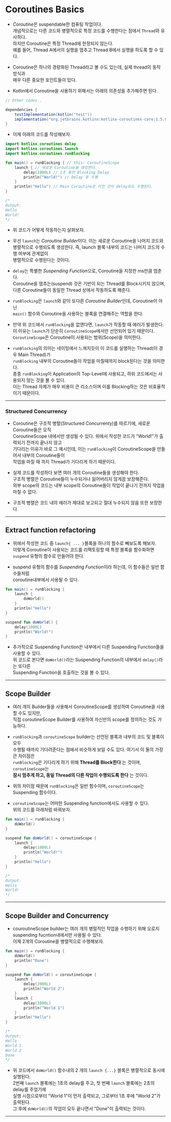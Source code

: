 # Coroutines Basics

- *Coroutine*은 suspendable한 컴퓨팅 작업이다.  
  개념적으로는 다른 코드와 병렬적으로 특정 코드를 수행한다는 점에서 `Thread`와 유사하다.  
  하지만 Coroutine은 특정 Thread에 한정되지 않는다.  
  예를 들어, Thread A에서의 실행을 멈추고 Thread B에서 실행을 하도록 할 수 있다.

- Coroutine은 하나의 경량화된 Thread라고 볼 수도 있는데, 실제 thread의 동작 방식과  
  매우 다른 중요한 포인트들이 있다.

- Kotlin에서 Coroutine을 사용하기 위해서는 아래의 의존성을 추가해주면 된다.

```gradle
// Other codes..

dependencies {
    testImplementation(kotlin("test"))
    implementation("org.jetbrains.kotlinx:kotlinx-coroutines-core:1.5.0")
}
```

- 이제 아래의 코드를 작성해보자.

```kotlin
import kotlinx.coroutines.delay
import kotlinx.coroutines.launch
import kotlinx.coroutines.runBlocking

fun main() = runBlocking { // this: CoroutineScope
    launch { // 새로운 Coroutine을 생성한다.
        delay(1000L) // 1초 동안 Blocking Delay
        println("World!") // Delay 후 수행
    }
    println("Hello") // Main Coroutine은 이전 것이 delay되도 수행된다.
}

/*
Output:
Hello
World!
*/
```

- 위 코드가 어떻게 작동하는지 살펴보자.
- 우선 `launch`는 *Coroutine Builder*이다. 이는 새로운 Coroutine을 나머지 코드와  
  병렬적으로 수행되도록 생성한다. 즉, launch 블록 내부의 코드는 나머지 코드의 수행 여부에 관계없이  
  병렬적으로 수행된다는 것이다.

- `delay`는 특별한 *Suspending Function*으로, Coroutine을 지정한 ms만큼 멈춘다.  
  Coroutine을 멈추는(suspend) 것은 기반이 되는 Thread를 Block시키지 않으며,  
  다른 Coroutine들이 동일한 Thread 상에서 작동하도록 해준다.

- `runBlocking`은 `launch`와 같이 또다른 *Coroutine Builder*인데, Coroutine이 아닌  
  `main()` 함수와 Coroutine을 사용하는 블록을 연결해주는 역할을 한다.

- 만약 위 코드에서 `runBlocking`을 없앤다면, `launch`가 작동할 때 에러가 발생한다.  
  이 이유는 `launch`가 단순히 `CoroutineScope`에서만 선언되어 있기 때문이다.  
  `CoroutineScope`은 Coroutine이 사용되는 범위(Scope)을 의미한다.

- `runBlocking`의 의미는 네이밍에서 느껴지듯이 이 코드를 실행하는 Thread(이 경우 Main Thread)가  
 `runBlocking` 내부의 Coroutine들이 작업을 마칠때까지 block된다는 것을 의미한다.  
 종종 `runBlocking`이 Application의 Top-Level에 사용되고, 하위 코드에서는 사용되지 않는 것을 볼 수 있다.  
 이는 Thread 자체가 매우 비용이 큰 리소스이며 이를 Blocking하는 것은 비효율적이기 때문이다.
<hr/>

<h3>Structured Concurrency</h3>

- Coroutine은 구조적 병렬(Structured Concurrenty)를 따르기에, 새로운 Coroutine들은 오직  
  CoroutineScope 내에서만 생성될 수 있다. 위에서 작성한 코드가 "World!"가 출력되기 전까지 끝나지 않고  
  기다리는 이유가 바로 그 예시인데, 이는 `runBlocking`이 CoroutineScope을 만들어서 내부의 Coroutine들이  
  작업을 마칠 때 까지 Thread가 기다리게 하기 때문이다.

- 실제 코드를 작성하다 보면 여러 개의 Coroutine들을 생성해야 한다.  
  구조적 병렬은 Coroutine들이 누수되거나 잃어버리지 않게끔 보장해준다.  
  외부 scope의 코드는 내부 scope의 Coroutine들이 작업이 끝나기 전까지 작업을 마칠 수 없다.

- 구조적 병렬은 코드 내의 에러가 제대로 보고되고 절대 누수되지 않음 또한 보장한다.

<hr/>

<h2>Extract function refactoring</h2>

- 위에서 작성한 코드 중 `launch{ ... }`블록을 하나의 함수로 빼보도록 해보자.  
  이렇게 Coroutine이 사용되는 코드를 리팩토링할 때 특정 블록을 함수화하면 `suspend` 유형의 함수로 만들어야 한다.

- suspend 유형의 함수를 *Suspending Function*이라 하는데, 이 함수들은 일반 함수들처럼  
  coroutine내부에서 사용될 수 있다.

```kotlin
fun main() = runBlocking {
    launch {
        doWorld()
    }
    println("Hello")
}

suspend fun doWorld() {
    delay(1000L)
    println("World!")
}
```

- 추가적으로 Suspending Function은 내부에서 다른 Suspending Function들을 사용할 수 있다.  
  위 코드로 본다면 `doWorld()`라는 Suspending Function의 내부에서 `delay()`라는 또다른  
  Suspending Function을 호출하는 것을 볼 수 있다.

<hr/>

<h2>Scope Builder</h2>

- 여러 개의 Builder들을 사용해서 CoroutineScope를 생성하여 Coroutine을 사용할 수도 있지만,  
  직접 coroutineScope Builder를 사용하여 자신만의 scope를 정의하는 것도 가능하다.

- `runBlocking`과 `coroutineScope` builder는 선언된 블록과 내부의 코드 및 블록이 모두  
  수행될 때까지 기다려준다는 점에서 비슷하게 보일 수도 있다. 여기서 이 둘의 가장 큰 차이점은  
  `runBlocking`은 기다리게 하기 위해 **Thread를 Block한다** 는 것이며, `coroutineScope`는  
  **잠시 멈추게 하고, 동일 Thread의 다른 작업이 수행되도록 한다** 는 것이다.

- 위의 차이점 때문에 `runBlocking`은 일반 함수이며, `coroutineScope`는 Suspending 함수이다.

- `coroutineScope`는 어떠한 Suspending function에서도 사용할 수 있다.  
  위의 코드를 아래처럼 바꿔보자.

```kt
fun main() = runBlocking {
    doWorld()
}

suspend fun doWorld() = coroutineScope {
    launch {
        delay(1000L)
        println("World!")
    }
    println("Hello")
}

/*
Output:
Hello
World!
*/
```

<hr/>

<h2>Scope Builder and Concurrency</h2>

- couroutineScope builder는 여러 개의 병럴적인 작업을 수행하기 위해 오로지  
  suspending fucntion내에서만 사용될 수 있다.  
  이제 2개의 Coroutine을 병렬적으로 수행해보자.

```kt
fun main() = runBlocking {
    doWorld()
    println("Done")
}

suspend fun doWorld() = coroutineScope {
    launch {
        delay(2000L)
        println("World 2")
    }
    launch {
        delay(1000L)
        println("World 1")
    }
    println("Hello")
}

/*
Output:
Hello
World 1
World 2
Done
*/
```

- 위 코드에서 `doWorld()` 함수내의 2 개의 `launch {...}` 블록은 병렬적으로 동시에 실행된다.  
  2번째 `launch` 블록에는 1초의 delay를 주고, 첫 번째 `launch` 블록에는 2초의 delay를 주었기에  
  실행 시점으로부터 "World 1"이 먼저 출력되고, 그로부터 1초 후에 "World 2"가 출력된다.  
  그 후에 `doWorld()`의 작업이 모두 끝나면서 "Done"이 출력되는 것이다.

<hr/>
